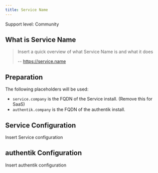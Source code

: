 ```yaml
---
title: Service Name
---
```


<span class="badge badge--secondary">Support level: Community</span>

## What is Service Name

> Insert a quick overview of what Service Name is and what it does
>
> -- https://service.name

## Preparation

The following placeholders will be used:

-   `service.company` is the FQDN of the Service install. (Remove this for SaaS)
-   `authentik.company` is the FQDN of the authentik install.

## Service Configuration

Insert Service configuration

## authentik Configuration

Insert authentik configuration
